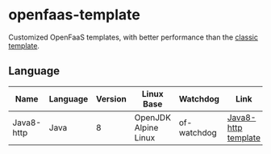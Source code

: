 # openfaas-template

Customized OpenFaaS templates, with better performance than the [classic template](https://github.com/openfaas/templates).

## Language

| Name        | Language | Version | Linux Base           | Watchdog    | Link                                                         |
| ----------- | -------- | ------- | -------------------- | ----------- | ------------------------------------------------------------ |
| Java8-http | Java     | 8       | OpenJDK Alpine Linux | of-watchdog | [Java8-http template](https://github.com/kylin1994/openfaas-template/tree/master/template/java8-http) |
